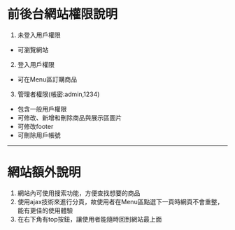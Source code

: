 # 前後台網站權限說明
1. 未登入用戶權限
- 可瀏覽網站
2. 登入用戶權限
- 可在Menu區訂購商品
3. 管理者權限(帳密:admin,1234)
- 包含一般用戶權限
- 可修改、新增和刪除商品與展示區圖片
- 可修改footer
- 可刪除用戶帳號

****
# 網站額外說明

1. 網站內可使用搜索功能，方便查找想要的商品
2. 使用ajax技術來進行分頁，故使用者在Menu區點選下一頁時網頁不會重整，能有更佳的使用體驗
3. 在右下角有top按鈕，讓使用者能隨時回到網站最上面


